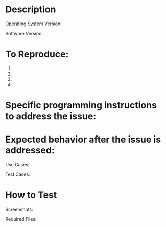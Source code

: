 # Description



Operating System Version: 

Software Version: 

# To Reproduce:

1. 

2. 

3. 

4. 

# Specific programming instructions to address the issue:



# Expected behavior after the issue is addressed:

Use Cases:

Test Cases:

# How to Test

Screenshots: 

Required Files: 

